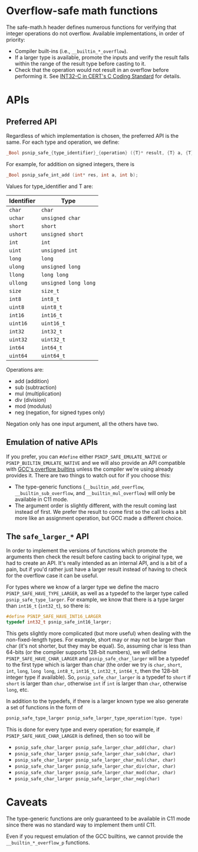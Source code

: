 # Overflow-safe math functions

The safe-math.h header defines numerous functions for verifying that
integer operations do not overflow.  Available implementations, in
order of priority:

 * Compiler built-ins (i.e., `__builtin_*_overflow`).
 * If a larger type is available, promote the inputs and verify the
   result falls within the range of the result type before casting to
   it.
 * Check that the operation would not result in an overflow before
   performing it.  See [INT32-C in CERT's C Coding
   Standard](https://www.securecoding.cert.org/confluence/display/c/INT32-C.+Ensure+that+operations+on+signed+integers+do+not+result+in+overflow)
   for details.

# APIs

## Preferred API

Regardless of which implementation is chosen, the preferred API is the
same.  For each type and operation, we define:

```c
_Bool psnip_safe_{type_identifier}_{operation} ({T}* result, {T} a, {T} b);
```

For example, for addition on signed integers, there is

```c
_Bool psnip_safe_int_add (int* res, int a, int b);
```

Values for type_identifier and T are:

| Identifier | Type                 |
| ---------- | -------------------- |
| `char`     | `char`               |
| `uchar`    | `unsigned char`      |
| `short`    | `short`              |
| `ushort`   | `unsigned short`     |
| `int`      | `int`                |
| `uint`     | `unsigned int`       |
| `long`     | `long`               |
| `ulong`    | `unsigned long`      |
| `llong`    | `long long`          |
| `ullong`   | `unsigned long long` |
| `size`     | `size_t`             |
| `int8`     | `int8_t`             |
| `uint8`    | `uint8_t`            |
| `int16`    | `int16_t`            |
| `uint16`   | `uint16_t`           |
| `int32`    | `int32_t`            |
| `uint32`   | `uint32_t`           |
| `int64`    | `int64_t`            |
| `uint64`   | `uint64_t`           |

Operations are:

 * add (addition)
 * sub (subtraction)
 * mul (multiplication)
 * div (division)
 * mod (modulus)
 * neg (negation, for signed types only)

Negation only has one input argument, all the others have two.

## Emulation of native APIs

If you prefer, you can `#define` either `PSNIP_SAFE_EMULATE_NATIVE` or
`PSNIP_BUILTIN_EMULATE_NATIVE` and we will also provide an API
compatible with [GCC's overflow
builtins](https://gcc.gnu.org/onlinedocs/gcc/Integer-Overflow-Builtins.html)
unless the compiler we're using already provides it.  There are two
things to watch out for if you choose this:

 * The type-generic functions (`__builtin_add_overflow`,
   `__builtin_sub_overflow`, and `__builtin_mul_overflow`) will only
   be available in C11 mode.
 * The argument order is slightly different, with the result coming
   last instead of first.  We prefer the result to come first so the
   call looks a bit more like an assignment operation, but GCC made a
   different choice.

## The `safe_larger_*` API

In order to implement the versions of functions which promote the
arguments then check the result before casting back to original type,
we had to create an API.  It's really intended as an internal API, and
is a bit of a pain, but if you'd rather just have a larger result
instead of having to check for the overflow case it can be useful.

For types where we know of a larger type we define the macro
`PSNIP_SAFE_HAVE_TYPE_LARGER`, as well as a typedef to the larger type
called `psnip_safe_type_larger`.  For example, we know that there is a type
larger than `int16_t` (`int32_t`), so there is:

```C
#define PSNIP_SAFE_HAVE_INT16_LARGER
typedef int32_t psnip_safe_int16_larger;
```

This gets slightly more complicated (but more useful) when dealing
with the non-fixed-length types.  For example, short may or may not be
larger than char (it's not shorter, but they may be equal).  So,
assuming char is less than 64-bits (or the compiler supports 128-bit
numbers), we will define `PSNIP_SAFE_HAVE_CHAR_LARGER` and
`psnip_safe_char_larger` will be a typedef to the first type which is larger
than char (the order we try is `char`, `short`, `int`, `long`, `long
long`, `int8_t`, `int16_t`, `int32_t`, `int64_t`, then the 128-bit
integer type if available).  So, `psnip_safe_char_larger` is a typedef to
`short` if `short` is larger than `char`, otherwise `int` if `int` is
larger than `char`, otherwise `long`, etc.

In addition to the typedefs, if there is a larger known type we
also generate a set of functions in the form of

```C
psnip_safe_type_larger psnip_safe_larger_type_operation(type, type)
```

This is done for every type and every operation; for example, if
`PSNIP_SAFE_HAVE_CHAR_LARGER` is defined, then so too will be

 * `psnip_safe_char_larger psnip_safe_larger_char_add(char, char)`
 * `psnip_safe_char_larger psnip_safe_larger_char_sub(char, char)`
 * `psnip_safe_char_larger psnip_safe_larger_char_mul(char, char)`
 * `psnip_safe_char_larger psnip_safe_larger_char_div(char, char)`
 * `psnip_safe_char_larger psnip_safe_larger_char_mod(char, char)`
 * `psnip_safe_char_larger psnip_safe_larger_char_neg(char)`

# Caveats

The type-generic functions are only guaranteed to be available in C11
mode since there was no standard way to implement them until C11.

Even if you request emulation of the GCC builtins, we cannot provide
the `__builtin_*_overflow_p` functions.

